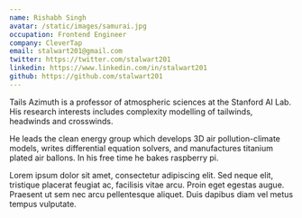 ```yaml
---
name: Rishabh Singh
avatar: /static/images/samurai.jpg
occupation: Frontend Engineer
company: CleverTap
email: stalwart201@gmail.com
twitter: https://twitter.com/stalwart201
linkedin: https://www.linkedin.com/in/stalwart201
github: https://github.com/stalwart201
---
```


Tails Azimuth is a professor of atmospheric sciences at the Stanford AI Lab. His research interests includes complexity modelling of tailwinds, headwinds and crosswinds.

He leads the clean energy group which develops 3D air pollution-climate models, writes differential equation solvers, and manufactures titanium plated air ballons. In his free time he bakes raspberry pi.

Lorem ipsum dolor sit amet, consectetur adipiscing elit. Sed neque elit, tristique placerat feugiat ac, facilisis vitae arcu. Proin eget egestas augue. Praesent ut sem nec arcu pellentesque aliquet. Duis dapibus diam vel metus tempus vulputate.
